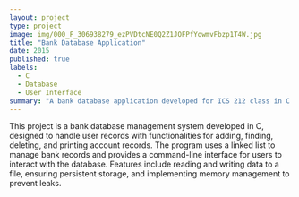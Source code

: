 ```yaml
---
layout: project
type: project
image: img/000_F_306938279_ezPVDtcNE0Q2Z1JOFPfYowmvFbzp1T4W.jpg
title: "Bank Database Application"
date: 2015
published: true
labels:
  - C
  - Database
  - User Interface
summary: "A bank database application developed for ICS 212 class in C. Provides user interface to interact with bank database using a record structure. "
---
```


This project is a bank database management system developed in C, designed to handle user records with functionalities for adding, finding, deleting, and printing account records. The program uses a linked list to manage bank records and provides a command-line interface for users to interact with the database. Features include reading and writing data to a file, ensuring persistent storage, and implementing memory management to prevent leaks.
